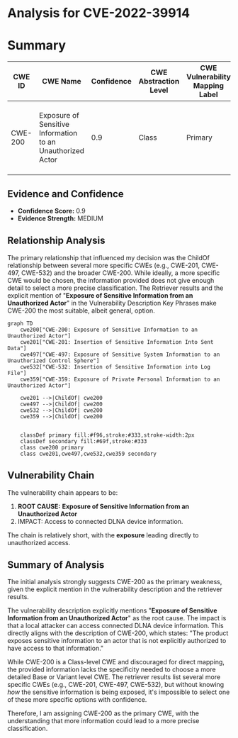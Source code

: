 # Analysis for CVE-2022-39914

# Summary
| CWE ID | CWE Name | Confidence | CWE Abstraction Level | CWE Vulnerability Mapping Label | CWE-Vulnerability Mapping Notes |
|---|---|---|---|---|---|
| CWE-200 | Exposure of Sensitive Information to an Unauthorized Actor | 0.9 | Class | Primary | Discouraged because it's a high-level class, but appropriate given available information. |

## Evidence and Confidence

*   **Confidence Score:** 0.9
*   **Evidence Strength:** MEDIUM

## Relationship Analysis
The primary relationship that influenced my decision was the ChildOf relationship between several more specific CWEs (e.g., CWE-201, CWE-497, CWE-532) and the broader CWE-200. While ideally, a more specific CWE would be chosen, the information provided does not give enough detail to select a more precise classification. The Retriever results and the explicit mention of "**Exposure of Sensitive Information from an Unauthorized Actor**" in the Vulnerability Description Key Phrases make CWE-200 the most suitable, albeit general, option.

```mermaid
graph TD
    cwe200["CWE-200: Exposure of Sensitive Information to an Unauthorized Actor"]
    cwe201["CWE-201: Insertion of Sensitive Information Into Sent Data"]
    cwe497["CWE-497: Exposure of Sensitive System Information to an Unauthorized Control Sphere"]
    cwe532["CWE-532: Insertion of Sensitive Information into Log File"]
    cwe359["CWE-359: Exposure of Private Personal Information to an Unauthorized Actor"]
    
    cwe201 -->|ChildOf| cwe200
    cwe497 -->|ChildOf| cwe200
    cwe532 -->|ChildOf| cwe200
    cwe359 -->|ChildOf| cwe200
    

    classDef primary fill:#f96,stroke:#333,stroke-width:2px
    classDef secondary fill:#69f,stroke:#333
    class cwe200 primary
    class cwe201,cwe497,cwe532,cwe359 secondary
```

## Vulnerability Chain
The vulnerability chain appears to be:

1.  **ROOT CAUSE:** **Exposure of Sensitive Information from an Unauthorized Actor**
2.  IMPACT: Access to connected DLNA device information.

The chain is relatively short, with the **exposure** leading directly to unauthorized access.

## Summary of Analysis
The initial analysis strongly suggests CWE-200 as the primary weakness, given the explicit mention in the vulnerability description and the retriever results.

The vulnerability description explicitly mentions "**Exposure of Sensitive Information from an Unauthorized Actor**" as the root cause. The impact is that a local attacker can access connected DLNA device information. This directly aligns with the description of CWE-200, which states: "The product exposes sensitive information to an actor that is not explicitly authorized to have access to that information."

While CWE-200 is a Class-level CWE and discouraged for direct mapping, the provided information lacks the specificity needed to choose a more detailed Base or Variant level CWE. The retriever results list several more specific CWEs (e.g., CWE-201, CWE-497, CWE-532), but without knowing *how* the sensitive information is being exposed, it's impossible to select one of these more specific options with confidence.

Therefore, I am assigning CWE-200 as the primary CWE, with the understanding that more information could lead to a more precise classification.